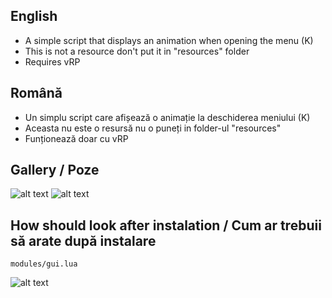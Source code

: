 English
- 
- A simple script that displays an animation when opening the menu (K)
- This is not a resource don't put it in "resources" folder
- Requires vRP

Română
-
- Un simplu script care afișează o animație la deschiderea meniului (K)
- Aceasta nu este o resursă nu o puneți in folder-ul "resources"
- Funționează doar cu vRP

Gallery / Poze
-

![alt text](https://i.imgur.com/XFuWy0m.png) ![alt text](https://i.imgur.com/vSNv1P5.png)

How should look after instalation / Cum ar trebuii să arate după instalare
-
   `modules/gui.lua`

![alt text](https://i.imgur.com/yubDwGj.png)
